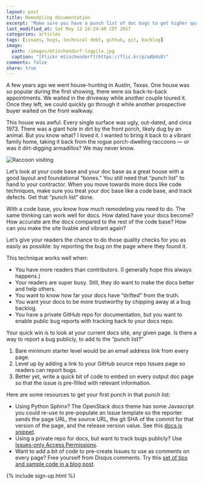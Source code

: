```yaml
---
layout: post
title: Remodeling documentation
excerpt: "Make sure you have a punch list of doc bugs to get higher quality results."
last_modified_at: Sat May 13 18:34:40 CDT 2017
categories: articles
tags: [issues, bugs, technical debt, github, git, backlog]
image:
  path: /images/mtischendorf-logpile.jpg
  caption: "[Flickr mtischendorf](https://flic.kr/p/aAb4s8)"
comments: false
share: true
---
```


A few years ago we went house-hunting in Austin, Texas. One house was so popular during the first showing, there were six back-to-back appointments. We waited in the driveway while another couple toured it. Once they left, we could quickly go through it while another prospective buyer waited on the front walkway.

This house was awful. Every single surface was ugly, out-dated, and circa 1973. There was a giant hole in dirt by the front porch, likely dug by an animal. But you know what? I loved it. I wanted to bring it back to a vibrant family home, taking it back from the rogue porch-dwelling raccoons &mdash; or was it dirt-digging armadillos? We may never know.

![Raccoon visiting](../../images/trikersticks-raccoon.jpg "Raccoon visiting")

Let’s look at your code base and your doc base as a great house with a good layout and foundational “bones.” You still need that “punch list” to hand to your contractor. When you move towards more docs like code techniques, make sure you treat your doc base like a code base, and track defects. Get that “punch list” done.

With a code base, you know how much remodeling you need to do. The same thinking can work well for docs. How dated have your docs become? How accurate are the docs compared to the rest of the code base? How can you make the site livable and vibrant again?

Let’s give your readers the chance to do those quality checks for you as easily as possible: by reporting the bug on the page where they found it.

This technique works well when:

* You have more readers than contributors. (I generally hope this always happens.)
* Your readers are super busy. Still, they do want to make the docs better and help others.
* You want to know how far your docs have “drifted” from the truth.
* You want your docs to be more trustworthy by chipping away at a bug backlog.
* You have a private GitHub repo for documentation, but you want to enable public bug reports with tracking back to your docs repo.

Your quick win is to look at your current docs site, any given page. Is there a way to report a bug publicly, to add to the “punch list?”

1. Bare minimum starter level would be an email address link from every page.
1. Level up by adding a link to your GitHub source repo Issues page so readers can report bugs.
1. Better yet, write a quick bit of code to embed on every output doc page so that the issue is pre-filled with relevant information.

Here are some resources to get your first punch in that punch list:

* Using Python Sphinx? The OpenStack docs theme has some Javascript you could re-use to pre-populate an Issue template so the reporter sends the page URL, the source URL, the git SHA of the commit for that version of the page, and the release version value. See this [docs.js snippet](https://github.com/openstack/openstackdocstheme/blob/master/openstackdocstheme/theme/openstackdocs/static/js/docs.js#L119).
* Using a private repo for docs, but want to track bugs publicly? Use [Issues-only Access Permissions](https://help.github.com/articles/issues-only-access-permissions/).
* Want to add a bit of code to pre-create Issues to use as comments on every page? Free yourself from Disqus comments. Try this [set of tips and sample code in a blog post](https://zpbappi.com/jekyll-with-tags-archive-and-comments-in-github-pages/).


{% include sign-up.html %}
